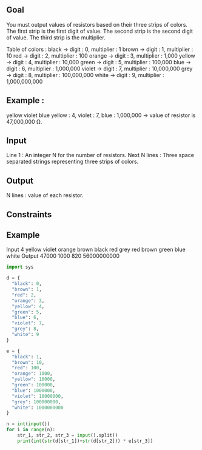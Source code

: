 ## Goal

You must output values of resistors based on their three strips of colors.
The first strip is the first digit of value.
The second strip is the second digit of value.
The third strip is the multiplier.

Table of colors :
black → digit : 0, multiplier : 1
brown → digit : 1, multiplier : 10
red → digit : 2, multiplier : 100
orange → digit : 3, multiplier : 1,000
yellow → digit : 4, multiplier : 10,000
green → digit : 5, multiplier : 100,000
blue → digit : 6, multiplier : 1,000,000
violet → digit : 7, multiplier : 10,000,000
grey → digit : 8, multiplier : 100,000,000
white → digit : 9, multiplier : 1,000,000,000

## Example :
yellow violet blue
yellow : 4, violet : 7, blue : 1,000,000 → value of resistor is 47,000,000 Ω.

## Input
Line 1 : An integer N for the number of resistors.
Next N lines : Three space separated strings representing three strips of colors.

## Output
N lines : value of each resistor.

## Constraints

## Example
Input
4
yellow violet orange
brown black red
grey red brown
green blue white
Output
47000
1000
820
56000000000

```py
import sys

d = {
  "black": 0,
  "brown": 1,
  "red": 2,
  "orange": 3,
  "yellow": 4,
  "green": 5,
  "blue": 6,
  "violet": 7,
  "grey": 8,
  "white": 9
}

e = {
  "black": 1,
  "brown": 10,
  "red": 100,
  "orange": 1000,
  "yellow": 10000,
  "green": 100000,
  "blue": 1000000,
  "violet": 10000000,
  "grey": 100000000,
  "white": 1000000000
}

n = int(input())
for i in range(n):
    str_1, str_2, str_3 = input().split()
    print(int(str(d[str_1])+str(d[str_2])) * e[str_3])
```